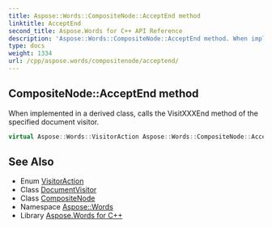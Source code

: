 ```yaml
---
title: Aspose::Words::CompositeNode::AcceptEnd method
linktitle: AcceptEnd
second_title: Aspose.Words for C++ API Reference
description: 'Aspose::Words::CompositeNode::AcceptEnd method. When implemented in a derived class, calls the VisitXXXEnd method of the specified document visitor in C++.'
type: docs
weight: 1334
url: /cpp/aspose.words/compositenode/acceptend/
---
```

## CompositeNode::AcceptEnd method


When implemented in a derived class, calls the VisitXXXEnd method of the specified document visitor.

```cpp
virtual Aspose::Words::VisitorAction Aspose::Words::CompositeNode::AcceptEnd(System::SharedPtr<Aspose::Words::DocumentVisitor> visitor)=0
```

## See Also

* Enum [VisitorAction](../../visitoraction/)
* Class [DocumentVisitor](../../documentvisitor/)
* Class [CompositeNode](../)
* Namespace [Aspose::Words](../../)
* Library [Aspose.Words for C++](../../../)
